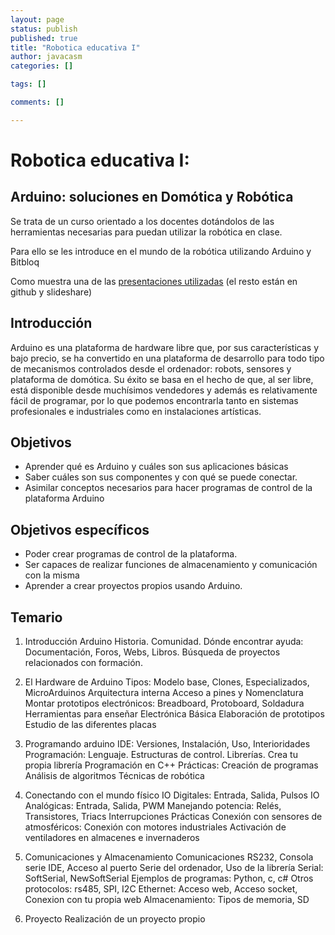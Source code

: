 ```yaml
--- 
layout: page
status: publish
published: true
title: "Robotica educativa I"
author: javacasm
categories: []

tags: []

comments: []

---
```


# Robotica educativa I: 
## Arduino: soluciones en Domótica y Robótica

Se trata de un curso orientado a los docentes dotándolos de las herramientas necesarias para puedan utilizar la robótica en clase.

Para ello se les introduce en el mundo de la robótica utilizando Arduino y Bitbloq

Como muestra una de las [presentaciones utilizadas](http://www.slideshare.net/javacasm/robtica-educativa-swipe) (el resto están en github y slideshare)

## Introducción

Arduino es una plataforma de hardware libre que, por sus características y bajo precio, se ha convertido en una plataforma de desarrollo para todo tipo de mecanismos controlados desde el ordenador: robots, sensores y plataforma de domótica. Su éxito se basa en el hecho de que, al ser libre, está disponible desde muchísimos vendedores y además es relativamente fácil de programar, por lo que podemos encontrarla tanto en sistemas profesionales e industriales como en instalaciones artísticas.

## Objetivos 

* Aprender qué es Arduino y cuáles son sus aplicaciones básicas
* Saber cuáles son sus componentes y con qué se puede conectar.
* Asimilar conceptos necesarios para hacer programas de control de la plataforma Arduino

## Objetivos específicos

* Poder crear programas de control de la plataforma.
* Ser capaces de realizar funciones de almacenamiento y comunicación con la misma
* Aprender a crear proyectos propios usando Arduino.

## Temario


1. Introducción Arduino
	Historia. Comunidad.
	Dónde encontrar ayuda: Documentación, Foros, Webs, Libros.
	Búsqueda de proyectos relacionados con formación.

2. El Hardware de Arduino
	Tipos: Modelo base, Clones, Especializados, MicroArduinos
	Arquitectura interna
	Acceso a pines y Nomenclatura
	Montar prototipos electrónicos: Breadboard, Protoboard, Soldadura
	Herramientas para enseñar Electrónica Básica
	Elaboración de prototipos
	Estudio de las diferentes placas

3. Programando arduino
	IDE: Versiones, Instalación, Uso, Interioridades
	Programación: Lenguaje. Estructuras de control. Librerías. Crea tu propia librería
	Programación en C++
	Prácticas:
		Creación de programas
		Análisis de algoritmos
		Técnicas de robótica

4. Conectando con el mundo físico
	IO Digitales: Entrada, Salida, Pulsos
	IO Analógicas: Entrada, Salida, PWM
	Manejando potencia: Relés, Transistores, Triacs
	Interrupciones
	Prácticas
	Conexión con sensores de atmosféricos:
	Conexión con motores industriales
	Activación de ventiladores en almacenes e invernaderos

5. Comunicaciones y Almacenamiento
	Comunicaciones
	RS232, Consola serie IDE, Acceso al puerto Serie del ordenador,
	Uso de la librería Serial: SoftSerial, NewSoftSerial
	Ejemplos de programas: Python, c, c#
	Otros protocolos: rs485, SPI, I2C
	Ethernet: Acceso web, Acceso socket, Conexion con tu propia web
	Almacenamiento: Tipos de memoria, SD

6. Proyecto
	Realización de un proyecto propio